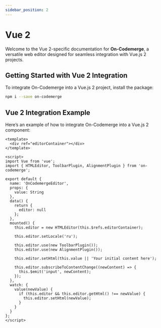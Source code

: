 ```yaml
---
sidebar_position: 2
---
```


# Vue 2

Welcome to the Vue 2-specific documentation for **On-Codemerge**, a versatile web editor designed for seamless integration with Vue.js 2 projects.

## Getting Started with Vue 2 Integration

To integrate On-Codemerge into a Vue.js 2 project, install the package:

```bash
npm i --save on-codemerge
```

## Vue 2 Integration Example

Here’s an example of how to integrate On-Codemerge into a Vue.js 2 component:

```vue title="OnCodemergeEditor.vue"
<template>
  <div ref="editorContainer"></div>
</template>

<script>
import Vue from 'vue';
import { HTMLEditor, ToolbarPlugin, AlignmentPlugin } from 'on-codemerge';

export default {
  name: 'OnCodemergeEditor',
  props: {
    value: String
  },
  data() {
    return {
      editor: null
    };
  },
  mounted() {
    this.editor = new HTMLEditor(this.$refs.editorContainer);

    this.editor.setLocale('ru');

    this.editor.use(new ToolbarPlugin());
    this.editor.use(new AlignmentPlugin());

    this.editor.setHtml(this.value || 'Your initial content here');

    this.editor.subscribeToContentChange((newContent) => {
      this.$emit('input', newContent);
    });
  },
  watch: {
    value(newValue) {
      if (this.editor && this.editor.getHtml() !== newValue) {
        this.editor.setHtml(newValue);
      }
    }
  }
};
</script>
```
